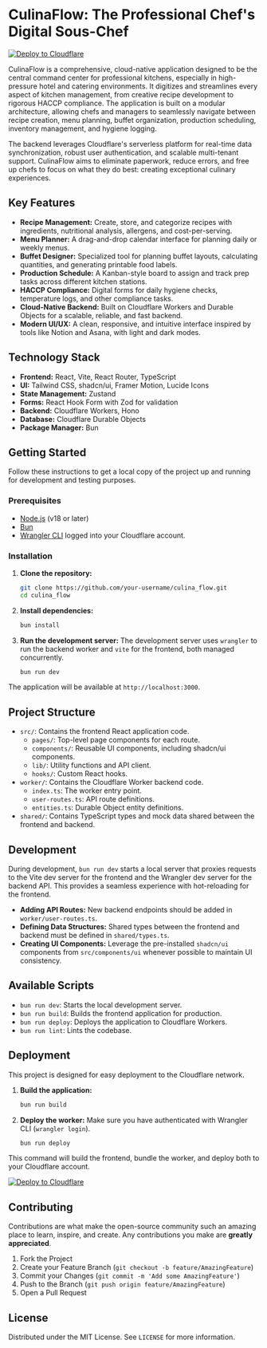 # CulinaFlow: The Professional Chef's Digital Sous-Chef

[![Deploy to Cloudflare](https://deploy.workers.cloudflare.com/button)](https://deploy.workers.cloudflare.com/?url=https://github.com/jpapad/generated-app-20251002-065909)

CulinaFlow is a comprehensive, cloud-native application designed to be the central command center for professional kitchens, especially in high-pressure hotel and catering environments. It digitizes and streamlines every aspect of kitchen management, from creative recipe development to rigorous HACCP compliance. The application is built on a modular architecture, allowing chefs and managers to seamlessly navigate between recipe creation, menu planning, buffet organization, production scheduling, inventory management, and hygiene logging.

The backend leverages Cloudflare's serverless platform for real-time data synchronization, robust user authentication, and scalable multi-tenant support. CulinaFlow aims to eliminate paperwork, reduce errors, and free up chefs to focus on what they do best: creating exceptional culinary experiences.

## Key Features

-   **Recipe Management:** Create, store, and categorize recipes with ingredients, nutritional analysis, allergens, and cost-per-serving.
-   **Menu Planner:** A drag-and-drop calendar interface for planning daily or weekly menus.
-   **Buffet Designer:** Specialized tool for planning buffet layouts, calculating quantities, and generating printable food labels.
-   **Production Schedule:** A Kanban-style board to assign and track prep tasks across different kitchen stations.
-   **HACCP Compliance:** Digital forms for daily hygiene checks, temperature logs, and other compliance tasks.
-   **Cloud-Native Backend:** Built on Cloudflare Workers and Durable Objects for a scalable, reliable, and fast backend.
-   **Modern UI/UX:** A clean, responsive, and intuitive interface inspired by tools like Notion and Asana, with light and dark modes.

## Technology Stack

-   **Frontend:** React, Vite, React Router, TypeScript
-   **UI:** Tailwind CSS, shadcn/ui, Framer Motion, Lucide Icons
-   **State Management:** Zustand
-   **Forms:** React Hook Form with Zod for validation
-   **Backend:** Cloudflare Workers, Hono
-   **Database:** Cloudflare Durable Objects
-   **Package Manager:** Bun

## Getting Started

Follow these instructions to get a local copy of the project up and running for development and testing purposes.

### Prerequisites

-   [Node.js](https://nodejs.org/) (v18 or later)
-   [Bun](https://bun.sh/)
-   [Wrangler CLI](https://developers.cloudflare.com/workers/wrangler/install-and-update/) logged into your Cloudflare account.

### Installation

1.  **Clone the repository:**
    ```bash
    git clone https://github.com/your-username/culina_flow.git
    cd culina_flow
    ```

2.  **Install dependencies:**
    ```bash
    bun install
    ```

3.  **Run the development server:**
    The development server uses `wrangler` to run the backend worker and `vite` for the frontend, both managed concurrently.
    ```bash
    bun run dev
    ```

The application will be available at `http://localhost:3000`.

## Project Structure

-   `src/`: Contains the frontend React application code.
    -   `pages/`: Top-level page components for each route.
    -   `components/`: Reusable UI components, including shadcn/ui components.
    -   `lib/`: Utility functions and API client.
    -   `hooks/`: Custom React hooks.
-   `worker/`: Contains the Cloudflare Worker backend code.
    -   `index.ts`: The worker entry point.
    -   `user-routes.ts`: API route definitions.
    -   `entities.ts`: Durable Object entity definitions.
-   `shared/`: Contains TypeScript types and mock data shared between the frontend and backend.

## Development

During development, `bun run dev` starts a local server that proxies requests to the Vite dev server for the frontend and the Wrangler dev server for the backend API. This provides a seamless experience with hot-reloading for the frontend.

-   **Adding API Routes:** New backend endpoints should be added in `worker/user-routes.ts`.
-   **Defining Data Structures:** Shared types between the frontend and backend must be defined in `shared/types.ts`.
-   **Creating UI Components:** Leverage the pre-installed `shadcn/ui` components from `src/components/ui` whenever possible to maintain UI consistency.

## Available Scripts

-   `bun run dev`: Starts the local development server.
-   `bun run build`: Builds the frontend application for production.
-   `bun run deploy`: Deploys the application to Cloudflare Workers.
-   `bun run lint`: Lints the codebase.

## Deployment

This project is designed for easy deployment to the Cloudflare network.

1.  **Build the application:**
    ```bash
    bun run build
    ```

2.  **Deploy the worker:**
    Make sure you have authenticated with Wrangler CLI (`wrangler login`).
    ```bash
    bun run deploy
    ```

This command will build the frontend, bundle the worker, and deploy both to your Cloudflare account.

[![Deploy to Cloudflare](https://deploy.workers.cloudflare.com/button)](https://deploy.workers.cloudflare.com/?url=https://github.com/jpapad/generated-app-20251002-065909)

## Contributing

Contributions are what make the open-source community such an amazing place to learn, inspire, and create. Any contributions you make are **greatly appreciated**.

1.  Fork the Project
2.  Create your Feature Branch (`git checkout -b feature/AmazingFeature`)
3.  Commit your Changes (`git commit -m 'Add some AmazingFeature'`)
4.  Push to the Branch (`git push origin feature/AmazingFeature`)
5.  Open a Pull Request

## License

Distributed under the MIT License. See `LICENSE` for more information.